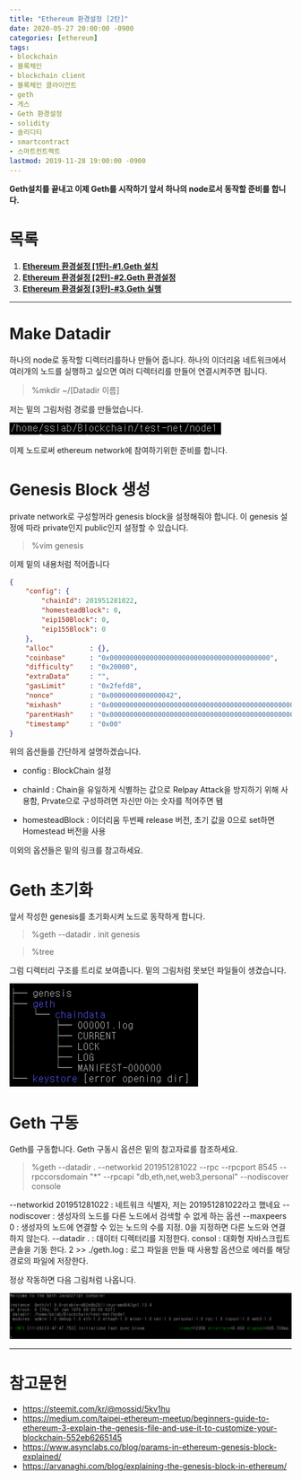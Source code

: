 ```yaml
---
title: "Ethereum 환경설정 [2탄]"
date: 2020-05-27 20:00:00 -0900
categories: [ethereum]
tags: 
- blockchain
- 블록체인
- blockchain client
- 블록체인 클라이언트
- geth
- 게스
- Geth 환경설정
- solidity
- 솔리디티
- smartcontract
- 스마트컨트랙트
lastmod: 2019-11-28 19:00:00 -0900
---
```


**Geth설치를 끝내고 이제 Geth를 시작하기 앞서 하나의 node로서 동작할 준비를 합니다.**    

# 목록    
1. [**Ethereum 환경설정 [1탄]-#1.Geth 설치**](https://lbm93.github.io/ethereum/ethereum-이더리움환경설정1/)
2. [**Ethereum 환경설정 [2탄]-#2.Geth 환경설정**](https://lbm93.github.io/ethereum/ethereum-이더리움환경설정2/)
3. [**Ethereum 환경설정 [3탄]-#3.Geth 실행**](https://lbm93.github.io/ethereum/ethereum-이더리움환경설정3/) 

---

# Make Datadir
하나의 node로 동작할 디렉터리를하나 만들어 줍니다. 하나의 이더리움 네트워크에서 여러개의 노드를 실행하고 싶으면 여러 디렉터리를 만들어 연결시켜주면 됩니다.  

> %mkdir ~/[Datadir 이름]

저는 밑의 그림처럼 경로를 만들었습니다.

![그림](/assets/images/img/blockchain-ethereum/환경설정/경로.PNG)

이제 노드로써 ethereum network에 참여하기위한 준비를 합니다.  

  
# Genesis Block 생성
private network로 구성할꺼라 genesis block을 설정해줘야 합니다. 이 genesis 설정에 따라 private인지 public인지 설정할 수 있습니다.  

> %vim genesis

이제 밑의 내용처럼 적어줍니다

```json
{
	"config": {
		"chainId": 201951281022,
		"homesteadBlock": 0,
		"eip150Block": 0,
		"eip155Block": 0
	},
	"alloc"			: {},
	"coinbase"		: "0x0000000000000000000000000000000000000000",
	"difficulty"	: "0x20000",
	"extraData"		: "",
	"gasLimit"		: "0x2fefd8",
	"nonce"			: "0x0000000000000042",
	"mixhash"		: "0x0000000000000000000000000000000000000000000000000000000000000000",
	"parentHash"	: "0x0000000000000000000000000000000000000000000000000000000000000000",
	"timestamp"		: "0x00"
}
```

위의 옵션들를 간단하게 설명하겠습니다.  

- config : BlockChain 설정

- chainId : Chain을 유일하게 식별하는 값으로 Relpay Attack을 방지하기 위해 사용함, Prvate으로 구성하려면 자신만 아는 숫자를 적어주면 됌

- homesteadBlock : 이더리움 두번째 release 버전, 초기 값을 0으로 set하면 Homestead 버전을 사용

이외의 옵션들은 밑의 링크를 참고하세요.  




# Geth 초기화
앞서 작성한 genesis를 초기화시켜 노드로 동작하게 합니다.  

> %geth --datadir . init genesis

> %tree 

그럼 디렉터리 구조를 트리로 보여줍니다. 밑의 그림처럼 못보던 파일들이 생겼습니다.  

![그림](/assets/images/img/blockchain-ethereum/환경설정/tree.PNG)


# Geth 구동
Geth를 구동합니다. Geth 구동시 옵션은 밑의 참고자료를 참조하세요.

> %geth --datadir . --networkid 201951281022 --rpc --rpcport 8545 --rpccorsdomain "*" --rpcapi "db,eth,net,web3,personal" --nodiscover console

--networkid 201951281022 : 네트워크 식별자, 저는 201951281022라고 했네요 
--nodiscover : 생성자의 노드를 다른 노드에서 검색할 수 없게 하는 옵션
--maxpeers 0 : 생성자의 노드에 연결할 수 있는 노드의 수를 지정. 0을 지정하면 다른 노드와 연결하지 않는다.
--datadir . : 데이터 디렉터리를 지정한다.
consol : 대화형 자바스크립트 콘솔을 기동 한다.
2 >> ./geth.log : 로그 파일을 만들 때 사용할 옵션으로 에러를 해당 경로의 파일에 저장한다.


정상 작동하면 다음 그림처럼 나옵니다.  


![그림](/assets/images/img/blockchain-ethereum/환경설정/정상작동.PNG)

---

# 참고문헌
- <https://steemit.com/kr/@mossid/5kv1hu>
- <https://medium.com/taipei-ethereum-meetup/beginners-guide-to-ethereum-3-explain-the-genesis-file-and-use-it-to-customize-your-blockchain-552eb6265145>
- <https://www.asynclabs.co/blog/params-in-ethereum-genesis-block-explained/>
- <https://arvanaghi.com/blog/explaining-the-genesis-block-in-ethereum/>